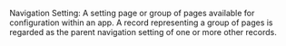 Navigation Setting: A setting page or group of pages available for configuration within an app. A record representing a group of pages is regarded as the parent navigation setting of one or more other records.
